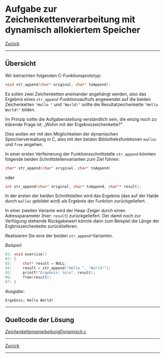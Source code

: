 # Aufgabe zur Zeichenkettenverarbeitung mit dynamisch allokiertem Speicher

[Zurück](./../Exercises.md)

---

## Übersicht

Wir betrachten folgenden C-Funktionsprototyp:


```c
void str_append(char* original, char* toAppend);
```

Es sollen zwei Zeichenketten aneinander angehängt werden,
also das Ergebnis eines `str_append`-Funktionsaufrufs angewendet auf die beiden 
Zeichenketten `"Hello "` und `"World!"` sollte die Resultatzeichenkette
 `"Hello World!"` bilden.

Im Prinzip sollte die Aufgabenstellung verständlich sein,
die einzig noch zu klärende Frage ist: &bdquo;Wohin mit der Ergebniszeichenkette?&rdquo;

Dies wollen wir mit den Möglichkeiten der dynamischen Speicherverwaltung in C,
also mit den beiden Bibliotheksfunktionen `malloc` und `free` angehen.

In einer ersten Verfeinerung der Funktionsschnittstelle `str_append`
könnten folgende beiden Schnittstellenvarianten zum Ziel führen:


```c
char* str_append(char* original, char* toAppend)
```

oder


```c
int str_append(char* original, char* toAppend, char** result);
```

In der ersten der beiden Schnittstellen wird das Ergebnis
(das auf der Halde durch `malloc` gebildet wird)
als Ergebnis der Funktion zurückgeliefert.

In einer zweiten Variante wird der Heap-Zeiger durch einen Adressparameter (hier: `result`)
zurückgeliefert. Der damit noch zur Verfügung stehende Rückgabewert
könnte dann zum Beispiel die Länge der Ergbniszeichenkette zurücklieferen.

Realisieren Sie eine der beiden `str_append`-Varianten.

*Beispiel*:

```c
01: void exercise()
02: {
03:     char* result = NULL;
04:     result = str_append("Hello ", "World!");
05:     printf("Ergebnis: %s\n", result);
06:     free(result);
07: }
```

*Ausgabe*:


```
Ergebnis: Hello World!
```

---

## Quellcode der Lösung

[*ZeichenkettenverarbeitungDynamisch.c*](./ZeichenkettenverarbeitungDynamisch.c)

---

[Zurück](./../Exercises.md)

---
